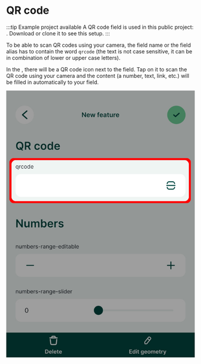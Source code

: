 # QR code

:::tip Example project available
A QR code field is used in this public project: <MerginMapsProject id="documentation/form-widgets" />. Download or clone it to see this setup.
:::

<YouTube id="HptECoMY8ow" />

To be able to scan QR codes using your camera, the field name or the field alias has to contain the word `qrcode` (the text is not case sensitive, it can be in combination of lower or upper case letters). 

In the <MobileAppNameShort />, there will be a QR code icon next to the field. Tap on it to scan the QR code using your camera and the content (a number, text, link, etc.) will be filled in automatically to your field.

![Mergin Maps mobile app QR code field form](./mobile-form-qrcode.jpg "Mergin Maps mobile app QR code field form")

